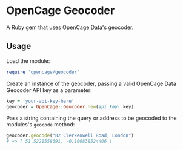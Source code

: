 # OpenCage Geocoder

A Ruby gem that uses [OpenCage Data's](http://www.opencagedata.com/)
geocoder.

## Usage

Load the module:

```ruby
require 'opencage/geocoder'
```

Create an instance of the geocoder, passing a valid OpenCage Data Geocoder API key
as a parameter:

```ruby
key = 'your-api-key-here'
geocoder = OpenCage::Geocoder.new(api_key: key)
```

Pass a string containing the query or address to be geocoded to the modules's `geocode` method:

```ruby
geocoder.geocode("82 Clerkenwell Road, London")
# => [ 51.5221558691, -0.100838524406 ]
```
